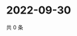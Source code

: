 # 2022-09-30

共 0 条

<!-- BEGIN WEIBO -->
<!-- 最后更新时间 Fri Sep 30 2022 01:27:16 GMT+0800 (China Standard Time) -->

<!-- END WEIBO -->
